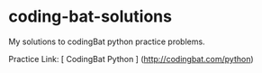 # coding-bat-solutions

My solutions to codingBat python practice problems.

Practice Link: [ CodingBat Python ] (http://codingbat.com/python)
